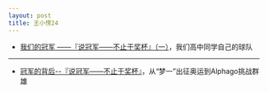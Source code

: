 ```yaml
---
layout: post
title: 王小愣24
---
```


* [我们的冠军 ——『说冠军——不止于奖杯』（一）](http://mp.weixin.qq.com/s/tPbPqaMr-yksh1iajkgiOQ)，我们高中同学自己的球队

***

* [冠军的背后--『说冠军——不止于奖杯』](http://mp.weixin.qq.com/s/cmw3_-zjT-TTOqNwthfywg)，从“梦一”出征奥运到Alphago挑战群雄